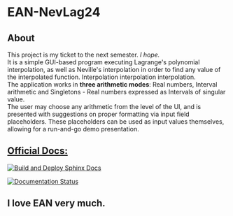 # EAN-NevLag24

###

## About
This project is my ticket to the next semester. *I hope.* <br>
It is a simple GUI-based program executing Lagrange's polynomial interpolation, as well as Neville's interpolation
in order to find any value of the interpolated function. Interpolation interpolation interpolation. <br>
The application works in **three arithmetic modes**: Real numbers, Interval arithmetic and Singletons - 
Real numbers expressed as Intervals of singular value. <br>
The user may choose any arithmetic from the level of the UI, and is presented with suggestions on proper 
formatting via input field placeholders. These placeholders can be used as input values themselves, 
allowing for a run-and-go demo presentation.

###

## [Official Docs:](https://favkes.github.io/EAN/)

[![Build and Deploy Sphinx Docs](https://github.com/Favkes/EAN/actions/workflows/sphinx.yml/badge.svg)](https://github.com/Favkes/EAN/actions/workflows/sphinx.yml)

[![Documentation Status](https://img.shields.io/badge/docs-latest-blue.svg)](https://favkes.github.io/EAN/)

###

## I love EAN very much.
